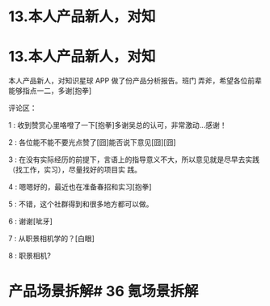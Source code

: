 # 13.本人产品新人，对知

# 13.本人产品新人，对知

本人产品新人，对知识星球 APP 做了份产品分析报告。班门 弄斧，希望各位前辈能够指点一二，多谢[抱拳]

评论区：

1 : 收到赞赏心里咯噔了一下[抱拳]多谢吴总的认可，非常激动...感谢！

2 : 各位能不能不要光点赞了[囧]能否说下意见[囧][囧]

3 : 在没有实际经历的前提下，言语上的指导意义不大，所以意见就是尽早去实践（找工作，实习），尽量找好的项目实 践。

4 : 嗯嗯好的，最近也在准备春招和实习[抱拳]

5 : 不错，这个社群得到和很多地方都可以做。

6 : 谢谢[呲牙]

7 : 从职景相机学的？[白眼]

8 : 职景相机?

# 产品场景拆解# 36 氪场景拆解